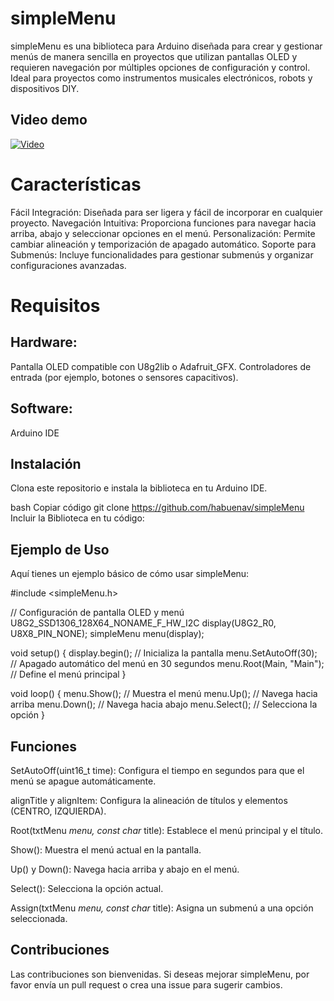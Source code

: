 # simpleMenu
simpleMenu es una biblioteca para Arduino diseñada para crear y gestionar menús de manera sencilla en proyectos que utilizan pantallas OLED y requieren navegación por múltiples opciones de configuración y control.
Ideal para proyectos como instrumentos musicales electrónicos, robots y dispositivos DIY.

## Video demo
[![Video](https://i9.ytimg.com/vi_webp/CZT4Cc9K-DI/mq2.webp?sqp=CMD0h7kG-oaymwEmCMACELQB8quKqQMa8AEB-AG-AoAC4AOKAgwIABABGGUgXihaMA8=&rs=AOn4CLAyH8MoagsQNR8sYxJ0jhskvQ-MVQ)](https://www.youtube.com/watch?v=CZT4Cc9K-DI)

# Características

Fácil Integración: Diseñada para ser ligera y fácil de incorporar en cualquier proyecto.
Navegación Intuitiva: Proporciona funciones para navegar hacia arriba, abajo y seleccionar opciones en el menú.
Personalización: Permite cambiar alineación y temporización de apagado automático.
Soporte para Submenús: Incluye funcionalidades para gestionar submenús y organizar configuraciones avanzadas.


# Requisitos

## Hardware:

Pantalla OLED compatible con U8g2lib o Adafruit_GFX.
Controladores de entrada (por ejemplo, botones o sensores capacitivos).

## Software:

Arduino IDE

## Instalación
Clona este repositorio e instala la biblioteca en tu Arduino IDE.

bash
Copiar código
git clone https://github.com/habuenav/simpleMenu
Incluir la Biblioteca en tu código:



## Ejemplo de Uso
Aquí tienes un ejemplo básico de cómo usar simpleMenu:


#include <simpleMenu.h>


// Configuración de pantalla OLED y menú
U8G2_SSD1306_128X64_NONAME_F_HW_I2C display(U8G2_R0, U8X8_PIN_NONE);
simpleMenu menu(display);

void setup() {
    display.begin(); // Inicializa la pantalla
    menu.SetAutoOff(30); // Apagado automático del menú en 30 segundos
    menu.Root(Main, "Main"); // Define el menú principal
}

void loop() {
    menu.Show(); // Muestra el menú
    menu.Up();   // Navega hacia arriba
    menu.Down(); // Navega hacia abajo
    menu.Select(); // Selecciona la opción
}


## Funciones
SetAutoOff(uint16_t time): Configura el tiempo en segundos para que el menú se apague automáticamente.

alignTitle y alignItem: Configura la alineación de títulos y elementos (CENTRO, IZQUIERDA).

Root(txtMenu *menu, const char* title): Establece el menú principal y el título.

Show(): Muestra el menú actual en la pantalla.

Up() y Down(): Navega hacia arriba y abajo en el menú.

Select(): Selecciona la opción actual.

Assign(txtMenu *menu, const char* title): Asigna un submenú a una opción seleccionada.

## Contribuciones
Las contribuciones son bienvenidas. Si deseas mejorar simpleMenu, por favor envía un pull request o crea una issue para sugerir cambios.
